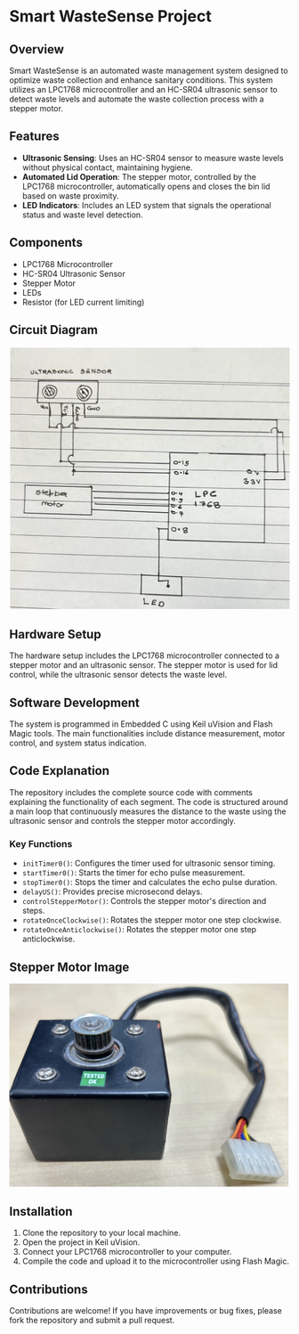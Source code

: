 # Smart WasteSense Project

## Overview
Smart WasteSense is an automated waste management system designed to optimize waste collection and enhance sanitary conditions. This system utilizes an LPC1768 microcontroller and an HC-SR04 ultrasonic sensor to detect waste levels and automate the waste collection process with a stepper motor.

## Features
- **Ultrasonic Sensing**: Uses an HC-SR04 sensor to measure waste levels without physical contact, maintaining hygiene.
- **Automated Lid Operation**: The stepper motor, controlled by the LPC1768 microcontroller, automatically opens and closes the bin lid based on waste proximity.
- **LED Indicators**: Includes an LED system that signals the operational status and waste level detection.

## Components
- LPC1768 Microcontroller
- HC-SR04 Ultrasonic Sensor
- Stepper Motor
- LEDs
- Resistor (for LED current limiting)

## Circuit Diagram
![Smart WasteSense Circuit Diagram](image2.png)

## Hardware Setup
The hardware setup includes the LPC1768 microcontroller connected to a stepper motor and an ultrasonic sensor. The stepper motor is used for lid control, while the ultrasonic sensor detects the waste level.

## Software Development
The system is programmed in Embedded C using Keil uVision and Flash Magic tools. The main functionalities include distance measurement, motor control, and system status indication.

## Code Explanation
The repository includes the complete source code with comments explaining the functionality of each segment. The code is structured around a main loop that continuously measures the distance to the waste using the ultrasonic sensor and controls the stepper motor accordingly.

### Key Functions
- `initTimer0()`: Configures the timer used for ultrasonic sensor timing.
- `startTimer0()`: Starts the timer for echo pulse measurement.
- `stopTimer0()`: Stops the timer and calculates the echo pulse duration.
- `delayUS()`: Provides precise microsecond delays.
- `controlStepperMotor()`: Controls the stepper motor's direction and steps.
- `rotateOnceClockwise()`: Rotates the stepper motor one step clockwise.
- `rotateOnceAnticlockwise()`: Rotates the stepper motor one step anticlockwise.

## Stepper Motor Image
![Stepper Motor](image1.png)

## Installation
1. Clone the repository to your local machine.
2. Open the project in Keil uVision.
3. Connect your LPC1768 microcontroller to your computer.
4. Compile the code and upload it to the microcontroller using Flash Magic.

## Contributions
Contributions are welcome! If you have improvements or bug fixes, please fork the repository and submit a pull request.
